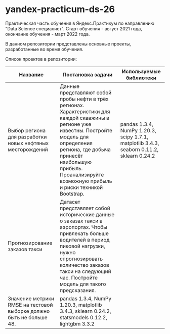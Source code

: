 # yandex-practicum-ds-26
Практическая часть обучения в Яндекс.Практикум по направлению "Data Science специалист". Старт обучения - август 2021 года, окончание обучения - март 2022 года. 

В данном репозитории представлены основные проекты, разработанные во время обучения.

Список проектов в репозитории:

|Название | Постановка задачи | Используемые библиотеки|
|---------|-------------------|------------------------|
| Выбор региона для разработки новых нефтяных месторождений |Данные представляют собой пробы нефти в трёх регионах. Характеристики для каждой скважины в регионе уже известны. Постройте модель для определения региона, где добыча принесёт наибольшую прибыль. Проанализируйте возможную прибыль и риски техникой Bootstrap. |  pandas 1.3.4, NumPy 1.20.3, scipy 1.7.1, matplotlib 3.4.3, seaborn 0.11.2, sklearn 0.24.2
|Прогнозирование заказов такси| Датасет представляет собой исторические данные о заказах такси в аэропортах. Чтобы привлекать больше водителей в период пиковой нагрузки, нужно спрогнозировать количество заказов такси на следующий час. Постройте модель для такого предсказания.
Значение метрики RMSE на тестовой выборке должно быть не больше 48. |pandas 1.3.4, NumPy 1.20.3, matplotlib 3.4.3, sklearn 0.24.2, statsmodels 0.12.2, lightgbm 3.3.2


